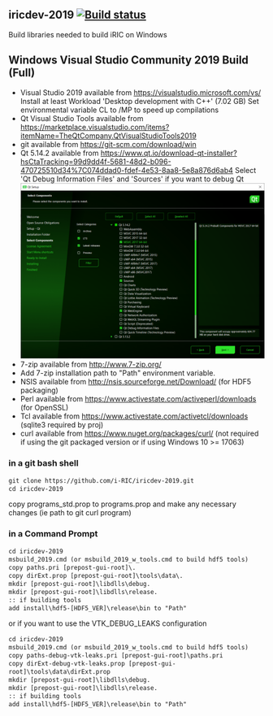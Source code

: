 ## iricdev-2019 [![Build status](https://ci.appveyor.com/api/projects/status/3ua1m85c1f88nbx1?svg=true)](https://ci.appveyor.com/project/i-RIC/iricdev-2019)

Build libraries needed to build iRIC on Windows

## Windows Visual Studio Community 2019 Build (Full)
* Visual Studio 2019 available from https://visualstudio.microsoft.com/vs/
  Install at least Workload 'Desktop development with C++' (7.02 GB)
  Set environmental variable CL to /MP to speed up compilations
* Qt Visual Studio Tools available from https://marketplace.visualstudio.com/items?itemName=TheQtCompany.QtVisualStudioTools2019
* git available from https://git-scm.com/download/win
* Qt 5.14.2 available from https://www.qt.io/download-qt-installer?hsCtaTracking=99d9dd4f-5681-48d2-b096-470725510d34%7C074ddad0-fdef-4e53-8aa8-5e8a876d6ab4
  Select 'Qt Debug Information Files' and 'Sources' if you want to debug Qt  
  ![Qt 5.14.2 options](images/QtSetup.png)
* 7-zip available from http://www.7-zip.org/
* Add 7-zip installation path to "Path" environment variable.
* NSIS available from http://nsis.sourceforge.net/Download/ (for HDF5 packaging)
* Perl available from https://www.activestate.com/activeperl/downloads (for OpenSSL)
* Tcl available from https://www.activestate.com/activetcl/downloads (sqlite3 required by proj)
* curl available from https://www.nuget.org/packages/curl/ (not required if using the git packaged version or if using Windows 10 >= 17063)

### in a git bash shell
```
git clone https://github.com/i-RIC/iricdev-2019.git
cd iricdev-2019
```
copy programs_std.prop to programs.prop and make any necessary changes (ie path to git curl program)

### in a Command Prompt
```
cd iricdev-2019
msbuild_2019.cmd (or msbuild_2019_w_tools.cmd to build hdf5 tools)
copy paths.pri [prepost-gui-root]\.
copy dirExt.prop [prepost-gui-root]\tools\data\.
mkdir [prepost-gui-root]\libdlls\debug.
mkdir [prepost-gui-root]\libdlls\release.
:: if building tools
add install\hdf5-[HDF5_VER]\release\bin to "Path"
```

or if you want to use the VTK_DEBUG_LEAKS configuration

```
cd iricdev-2019
msbuild_2019.cmd (or msbuild_2019_w_tools.cmd to build hdf5 tools)
copy paths-debug-vtk-leaks.pri [prepost-gui-root]\paths.pri
copy dirExt-debug-vtk-leaks.prop [prepost-gui-root]\tools\data\dirExt.prop
mkdir [prepost-gui-root]\libdlls\debug.
mkdir [prepost-gui-root]\libdlls\release.
:: if building tools
add install\hdf5-[HDF5_VER]\release\bin to "Path"
```
